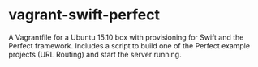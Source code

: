 # vagrant-swift-perfect
A Vagrantfile for a Ubuntu 15.10 box with provisioning for Swift and the Perfect framework. Includes a script to build one of the Perfect example projects (URL Routing) and start the server running.
